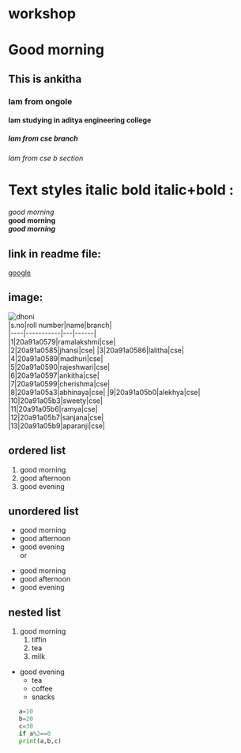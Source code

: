 # workshop
# Good morning
## This is ankitha
### Iam from ongole
#### Iam studying in aditya engineering college
##### Iam from cse branch
###### Iam from cse b section
# Text styles italic bold italic+bold  :  
*good morning*  
**good morning**  
***good morning*** 
## link in readme file:  
[google](www.google.com)
## image:  
![dhoni](https://www.crictracker.com/wp-content/uploads/2016/07/MS-Dhoni-seven.jpg)  
|s.no|roll number|name|branch|  
|----|-----------|---|------|  
|1|20a91a0579|ramalakshmi|cse|  
|2|20a91a0585|jhansi|cse|
|3|20a91a0586|lalitha|cse|  
|4|20a91a0589|madhuri|cse|  
|5|20a91a0590|rajeshwari|cse|  
|6|20a91a0597|ankitha|cse|   
|7|20a91a0599|cherishma|cse|   
|8|20a91a05a3|abhinaya|cse|
|9|20a91a05b0|alekhya|cse|  
|10|20a91a05b3|sweety|cse|  
|11|20a91a05b6|ramya|cse|  
|12|20a91a05b7|sanjana|cse|  
|13|20a91a05b9|aparanji|cse|     
## ordered list  
1. good morning  
2. good afternoon  
3. good evening   
## unordered list  
- good morning   
- good afternoon    
- good evening  
  or  
*  good morning    
*  good afternoon  
*  good evening   
## nested list   
1. good morning
   1. tiffin
   2. tea
   3. milk
- good evening
  * tea
  * coffee
  * snacks    
```python
   a=10
   b=20
   c=30
   if a%2==0
   print(a,b,c)
```   
   
 



